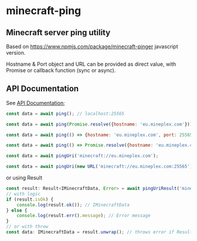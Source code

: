 # minecraft-ping

## Minecraft server ping utility

Based on https://www.npmjs.com/package/minecraft-pinger javascript version.

Hostname & Port object and URL can be provided as direct value, with Promise or callback function (sync or async).

## API Documentation
See [API Documentation](https://mharj.github.io/minecraft-ping/);

```javascript
const data = await ping(); // localhost:25565
```

```javascript
const data = await ping(Promise.resolve({hostname: 'eu.mineplex.com'}));
```

```javascript
const data = await ping(() => {hostname: 'eu.mineplex.com', port: 25565});
```

```javascript
const data = await ping(() => Promise.resolve({hostname: 'eu.mineplex.com', port: 25565}), {timeout: 100}); // timeout 100ms
```

```javascript
const data = await pingUri('minecraft://eu.mineplex.com');
```

```javascript
const data = await pingUri(new URL('minecraft://eu.mineplex.com:25565'));
```

or using Result

```typescript
const result: Result<IMinecraftData, Error> = await pingUriResult('minecraft://eu.mineplex.com'); // or pingResult({server: 'eu.mineplex.com', port: 25565})
// with logic
if (result.isOk) {
	console.log(result.ok()); // IMinecraftData
} else {
	console.log(result.err().message); // Error message
}
// or with throw
const data: IMinecraftData = result.unwrap(); // throws error if Result is Error
```
